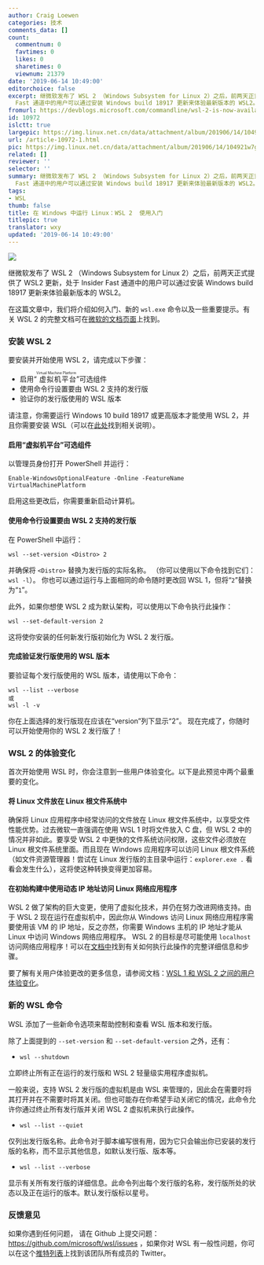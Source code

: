 ```yaml
---
author: Craig Loewen
categories: 技术
comments_data: []
count:
  commentnum: 0
  favtimes: 0
  likes: 0
  sharetimes: 0
  viewnum: 21379
date: '2019-06-14 10:49:00'
editorchoice: false
excerpt: 继微软发布了 WSL 2 （Windows Subsystem for Linux 2）之后，前两天正式提供了 WSL2 更新，处于 Insider
  Fast 通道中的用户可以通过安装 Windows build 18917 更新来体验最新版本的 WSL2。
fromurl: https://devblogs.microsoft.com/commandline/wsl-2-is-now-available-in-windows-insiders/
id: 10972
islctt: true
largepic: https://img.linux.net.cn/data/attachment/album/201906/14/104921w7gkmsel0q7kzj0r.jpg
url: /article-10972-1.html
pic: https://img.linux.net.cn/data/attachment/album/201906/14/104921w7gkmsel0q7kzj0r.jpg.thumb.jpg
related: []
reviewer: ''
selector: ''
summary: 继微软发布了 WSL 2 （Windows Subsystem for Linux 2）之后，前两天正式提供了 WSL2 更新，处于 Insider
  Fast 通道中的用户可以通过安装 Windows build 18917 更新来体验最新版本的 WSL2。
tags:
- WSL
thumb: false
title: 在 Windows 中运行 Linux：WSL 2  使用入门
titlepic: true
translator: wxy
updated: '2019-06-14 10:49:00'
---
```


![](/data/attachment/album/201906/14/104921w7gkmsel0q7kzj0r.jpg)


继微软发布了 WSL 2 （Windows Subsystem for Linux 2）之后，前两天正式提供了 WSL2 更新，处于 Insider Fast 通道中的用户可以通过安装 Windows build 18917 更新来体验最新版本的 WSL2。


在这篇文章中，我们将介绍如何入门、新的 `wsl.exe` 命令以及一些重要提示。有关 WSL 2 的完整文档可在[微软的文档页面](https://docs.microsoft.com/en-us/windows/wsl/wsl2-index)上找到。


### 安装 WSL 2


要安装并开始使用 WSL 2，请完成以下步骤：


* 启用“<ruby> 虚拟机平台 <rp>  （ </rp> <rt>  Virtual Machine Platform </rt> <rp>  ） </rp></ruby>”可选组件
* 使用命令行设置要由 WSL 2 支持的发行版
* 验证你的发行版使用的 WSL 版本


请注意，你需要运行 Windows 10 build 18917 或更高版本才能使用 WSL 2，并且你需要安装 WSL（可以在[此处](https://docs.microsoft.com/en-us/windows/wsl/install-win10)找到相关说明）。


#### 启用“虚拟机平台”可选组件


以管理员身份打开 PowerShell 并运行：



```
Enable-WindowsOptionalFeature -Online -FeatureName VirtualMachinePlatform
```

启用这些更改后，你需要重新启动计算机。


#### 使用命令行设置要由 WSL 2 支持的发行版


在 PowerShell 中运行：



```
wsl --set-version <Distro> 2
```

并确保将 `<Distro>` 替换为发行版的实际名称。 （你可以使用以下命令找到它们：`wsl -l`）。 你也可以通过运行与上面相同的命令随时更改回 WSL 1，但将“`2`”替换为“`1`”。


此外，如果你想使 WSL 2 成为默认架构，可以使用以下命令执行此操作：


 



```
wsl --set-default-version 2
```

这将使你安装的任何新发行版初始化为 WSL 2 发行版。


#### 完成验证发行版使用的 WSL 版本


要验证每个发行版使用的 WSL 版本，请使用以下命令：



```
wsl --list --verbose
或
wsl -l -v
```

你在上面选择的发行版现在应该在“version”列下显示“2”。 现在完成了，你随时可以开始使用你的 WSL 2 发行版了！


### WSL 2 的体验变化


首次开始使用 WSL 时，你会注意到一些用户体验变化。以下是此预览中两个最重要的变化。


#### 将 Linux 文件放在 Linux 根文件系统中


确保将 Linux 应用程序中经常访问的文件放在 Linux 根文件系统中，以享受文件性能优势。过去微软一直强调在使用 WSL 1 时将文件放入 C 盘，但 WSL 2 中的情况并非如此。要享受 WSL 2 中更快的文件系统访问权限，这些文件必须放在 Linux 根文件系统里面。而且现在 Windows 应用程序可以访问 Linux 根文件系统（如文件资源管理器！尝试在 Linux 发行版的主目录中运行：`explorer.exe .` 看看会发生什么），这将使这种转换变得更加容易。


#### 在初始构建中使用动态 IP 地址访问 Linux 网络应用程序


WSL 2 做了架构的巨大变更，使用了虚拟化技术，并仍在努力改进网络支持。由于 WSL 2 现在运行在虚拟机中，因此你从 Windows 访问 Linux 网络应用程序需要使用该 VM 的 IP 地址，反之亦然，你需要 Windows 主机的 IP 地址才能从 Linux 中访问 Windows 网络应用程序。 WSL 2 的目标是尽可能使用 `localhost` 访问网络应用程序！可以在[文档中](https://docs.microsoft.com/en-us/windows/wsl/wsl2-ux-changes#accessing-network-applications)找到有关如何执行此操作的完整详细信息和步骤。


要了解有关用户体验更改的更多信息，请参阅文档：[WSL 1 和 WSL 2 之间的用户体验变化](https://docs.microsoft.com/en-us/windows/wsl/wsl2-ux-changes)。


### 新的 WSL 命令


WSL 添加了一些新命令选项来帮助控制和查看 WSL 版本和发行版。


除了上面提到的 `--set-version` 和 `--set-default-version` 之外，还有：


* `wsl --shutdown`


立即终止所有正在运行的发行版和 WSL 2 轻量级实用程序虚拟机。


一般来说，支持 WSL 2 发行版的虚拟机是由 WSL 来管理的，因此会在需要时将其打开并在不需要时将其关闭。但也可能存在你希望手动关闭它的情况，此命令允许你通过终止所有发行版并关闭 WSL 2 虚拟机来执行此操作。
* `wsl --list --quiet`


仅列出发行版名称。此命令对于脚本编写很有用，因为它只会输出你已安装的发行版的名称，而不显示其他信息，如默认发行版、版本等。
* `wsl --list --verbose`


显示有关所有发行版的详细信息。此命令列出每个发行版的名称，发行版所处的状态以及正在运行的版本。默认发行版标以星号。


### 反馈意见


如果你遇到任何问题， 请在 Github 上提交问题： <https://github.com/microsoft/wsl/issues> ，如果你对 WSL 有一般性问题，你可以在这个[推特列表](https://twitter.com/craigaloewen/lists/wsl-team-members/members)上找到该团队所有成员的 Twitter。
